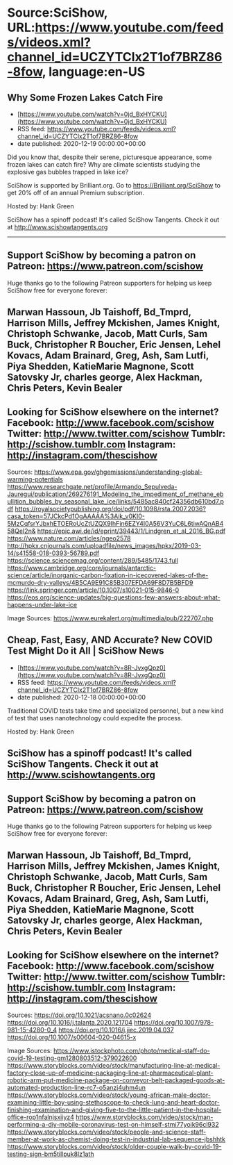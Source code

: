 # Source:SciShow, URL:https://www.youtube.com/feeds/videos.xml?channel_id=UCZYTClx2T1of7BRZ86-8fow, language:en-US

## Why Some Frozen Lakes Catch Fire
 - [https://www.youtube.com/watch?v=0jd_BxHYCKU](https://www.youtube.com/watch?v=0jd_BxHYCKU)
 - RSS feed: https://www.youtube.com/feeds/videos.xml?channel_id=UCZYTClx2T1of7BRZ86-8fow
 - date published: 2020-12-19 00:00:00+00:00

Did you know that, despite their serene, picturesque appearance, some frozen lakes can catch fire? Why are climate scientists studying the explosive gas bubbles trapped in lake ice?

SciShow is supported by Brilliant.org. Go to https://Brilliant.org/SciShow to get 20% off of an annual Premium subscription.

Hosted by: Hank Green

SciShow has a spinoff podcast! It's called SciShow Tangents. Check it out at http://www.scishowtangents.org

----------
Support SciShow by becoming a patron on Patreon: https://www.patreon.com/scishow
----------
Huge thanks go to the following Patreon supporters for helping us keep SciShow free for everyone forever:

Marwan Hassoun, Jb Taishoff, Bd_Tmprd, Harrison Mills, Jeffrey Mckishen, James Knight, Christoph Schwanke, Jacob, Matt Curls, Sam Buck, Christopher R Boucher, Eric Jensen, Lehel Kovacs, Adam Brainard, Greg, Ash, Sam Lutfi, Piya Shedden, KatieMarie Magnone, Scott Satovsky Jr, charles george, Alex Hackman, Chris Peters, Kevin Bealer
----------
Looking for SciShow elsewhere on the internet?
Facebook: http://www.facebook.com/scishow
Twitter: http://www.twitter.com/scishow
Tumblr: http://scishow.tumblr.com
Instagram: http://instagram.com/thescishow
----------
Sources:
https://www.epa.gov/ghgemissions/understanding-global-warming-potentials
https://www.researchgate.net/profile/Armando_Sepulveda-Jauregui/publication/269276191_Modeling_the_impediment_of_methane_ebullition_bubbles_by_seasonal_lake_ice/links/5485ac840cf24356db610bd7.pdf
https://royalsocietypublishing.org/doi/pdf/10.1098/rsta.2007.2036?casa_token=57JCkcPd1OgAAAAA%3Aik_v0KI0-5MzCqfsrYJbxhETOERoUcZtUZQX9IhFin6EZY4I0A56V3YuC6L6tiwAQnAB458QeI2n&
https://epic.awi.de/id/eprint/39443/1/Lindgren_et_al_2016_BG.pdf
https://www.nature.com/articles/ngeo2578
http://hpkx.cnjournals.com/uploadfile/news_images/hpkx/2019-03-14/s41558-018-0393-56789.pdf
https://science.sciencemag.org/content/289/5485/1743.full
https://www.cambridge.org/core/journals/antarctic-science/article/inorganic-carbon-fixation-in-icecovered-lakes-of-the-mcmurdo-dry-valleys/4B5CA9E91C85B307EFDA69F8D7B5BFD9
https://link.springer.com/article/10.1007/s10021-015-9846-0
https://eos.org/science-updates/big-questions-few-answers-about-what-happens-under-lake-ice

Image Sources:
https://www.eurekalert.org/multimedia/pub/222707.php

## Cheap, Fast, Easy, AND Accurate? New COVID Test Might Do it All | SciShow News
 - [https://www.youtube.com/watch?v=8R-JvxgQpz0](https://www.youtube.com/watch?v=8R-JvxgQpz0)
 - RSS feed: https://www.youtube.com/feeds/videos.xml?channel_id=UCZYTClx2T1of7BRZ86-8fow
 - date published: 2020-12-18 00:00:00+00:00

Traditional COVID tests take time and specialized personnel, but a new kind of test that uses nanotechnology could expedite the process.

Hosted by: Hank Green

SciShow has a spinoff podcast! It's called SciShow Tangents. Check it out at http://www.scishowtangents.org
----------
Support SciShow by becoming a patron on Patreon: https://www.patreon.com/scishow
----------
Huge thanks go to the following Patreon supporters for helping us keep SciShow free for everyone forever:

Marwan Hassoun, Jb Taishoff, Bd_Tmprd, Harrison Mills, Jeffrey Mckishen, James Knight, Christoph Schwanke, Jacob, Matt Curls, Sam Buck, Christopher R Boucher, Eric Jensen, Lehel Kovacs, Adam Brainard, Greg, Ash, Sam Lutfi, Piya Shedden, KatieMarie Magnone, Scott Satovsky Jr, charles george, Alex Hackman, Chris Peters, Kevin Bealer
----------
Looking for SciShow elsewhere on the internet?
Facebook: http://www.facebook.com/scishow
Twitter: http://www.twitter.com/scishow
Tumblr: http://scishow.tumblr.com
Instagram: http://instagram.com/thescishow
----------
Sources:
https://doi.org/10.1021/acsnano.0c02624 
https://doi.org/10.1016/j.talanta.2020.121704 
https://doi.org/10.1007/978-981-15-4280-0_4 
https://doi.org/10.1016/j.jiec.2019.04.037 
https://doi.org/10.1007/s00604-020-04615-x 

Image Sources:
https://www.istockphoto.com/photo/medical-staff-do-covid-19-testing-gm1280803512-379022600
https://www.storyblocks.com/video/stock/manufacturing-line-at-medical-factory-close-up-of-medicine-packaging-line-at-pharmaceutical-plant-robotic-arm-put-medicine-package-on-conveyor-belt-packaged-goods-at-automated-production-line-rc7-o5anzj4uhm4un
https://www.storyblocks.com/video/stock/young-african-male-doctor-examining-little-boy-using-stethoscope-to-check-lung-and-heart-doctor-finishing-examination-and-giving-five-to-the-little-patient-in-the-hospital-office-rop1nfalnjsxiiyz4
https://www.storyblocks.com/video/stock/man-performing-a-diy-mobile-coronavirus-test-on-himself-stmi77yoik96cl932
https://www.storyblocks.com/video/stock/people-and-science-staff-member-at-work-as-chemist-doing-test-in-industrial-lab-sequence-jbshhtk
https://www.storyblocks.com/video/stock/older-couple-walk-by-covid-19-testing-sign-bm5tillpuk8lz1ath

